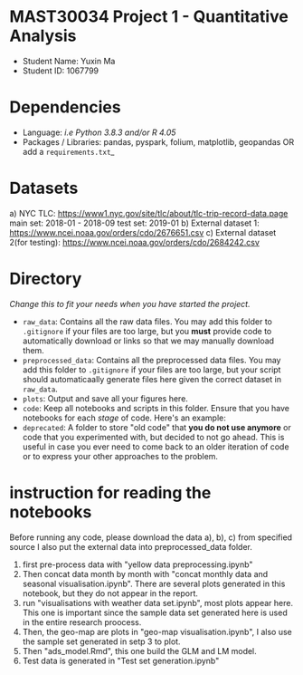 # MAST30034 Project 1 - Quantitative Analysis
- Student Name: Yuxin Ma
- Student ID: 1067799

# Dependencies
- Language: _i.e Python 3.8.3 and/or R 4.05_
- Packages / Libraries: pandas, pyspark, folium, matplotlib, geopandas OR add a `requirements.txt`_

# Datasets
a) NYC TLC: https://www1.nyc.gov/site/tlc/about/tlc-trip-record-data.page
main set: 2018-01 - 2018-09
test set: 2019-01
b) External dataset 1: https://www.ncei.noaa.gov/orders/cdo/2676651.csv
c) External dataset 2(for testing): https://www.ncei.noaa.gov/orders/cdo/2684242.csv


# Directory
_Change this to fit your needs when you have started the project._
- `raw_data`: Contains all the raw data files. You may add this folder to `.gitignore` if your files are too large, but you **must** provide code to automatically download or links so that we may manually download them. 
- `preprocessed_data`: Contains all the preprocessed data files. You may add this folder to `.gitignore` if your files are too large, but your script should automaticaally generate files here given the correct dataset in `raw_data`.
- `plots`: Output and save all your figures here.
- `code`: Keep all notebooks and scripts in this folder. Ensure that you have notebooks for each _stage_ of code. Here's an example:
- `deprecated`: A folder to store "old code" that **you do not use anymore** or code that you experimented with, but decided to not go ahead. This is useful in case you ever need to come back to an older iteration of code or to express your other approaches to the problem.

# instruction for reading the notebooks
Before running any code, please download the data a), b), c) from specified source
I also put the external data into preprocessed_data folder. 
1. first pre-process data with "yellow data preprocessing.ipynb"
2. Then concat data month by month with "concat monthly data and seasonal visualisation.ipynb". There are several plots generated in this notebook, but they do not appear in the report.
3. run "visualisations with weather data set.ipynb", most plots appear here. This one is important since the sample data set generated here is used in the entire research proocess.
4. Then, the geo-map are plots in "geo-map visualisation.ipynb", I also use the sample set generated in setp 3 to plot.
5. Then "ads_model.Rmd", this one build the GLM and LM model.
6. Test data is generated in "Test set generation.ipynb"
